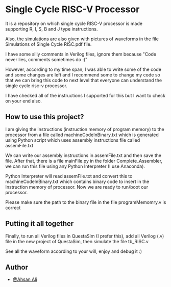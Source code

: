 
# Single Cycle RISC-V Processor

It is a repository on which single cycle RISC-V processor is made supporting R, I, S, B and J type instructions.

Also, the simulations are also given with pictures of waveforms in the file Simulations of Single Cycle RISC.pdf file. 

I have some silly comments in Verilog files, ignore them because "Code never lies, comments sometimes do :)"

However, according to my time span, I was able to write some of the code and some changes are left and I recommend some to change my code so that we can bring this code to next level that everyone can understand the single cycle risc-v processor.

I have checked all of the instructions I supported for this but I want to check on your end also.


## How to use this project?

I am giving the instructions (instruction memory of program memory) to the processor from a file called machineCodeInBinary.txt which is generated using Python script which uses assembly instructions file called assemFile.txt

We can write our assembly instructions in assemFile.txt and then save the file. After that, there is a file mainFile.py in the folder Complete_Assembler, we can run this file using any Python Interpreter (I use Anaconda). 

Python Interpreter will read assemFile.txt and convert this to machineCodeInBinary.txt which contains binary code to insert in the Instruction memory of processor. 
Now we are ready to run/boot our processor. 

Please make sure the path to the binary file in the file programMemomry.v is correct

## Putting it all together

Finally, to run all Verilog files in QuestaSim (I prefer this), add all Verilog (.v) file in the new project of QuestaSim, then simulate the file tb_RISC.v

See all the waveform according to your will, enjoy and debug it :)


## Author

- [@Ahsan Ali](https://github.com/AhsanAliUet)


